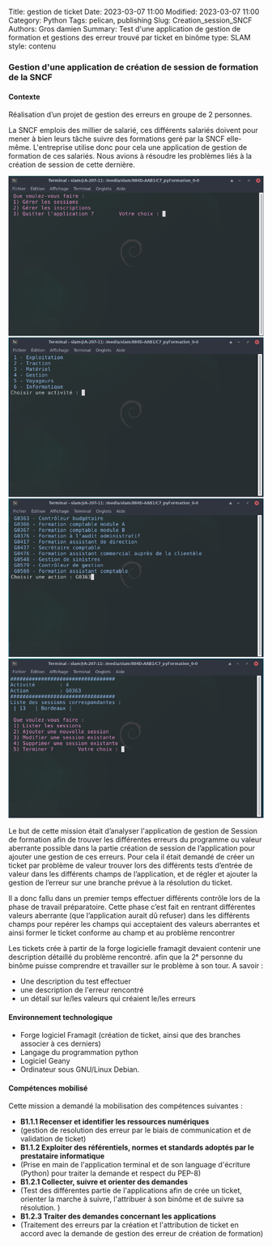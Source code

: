 Title: gestion de ticket
Date: 2023-03-07 11:00
Modified: 2023-03-07 11:00
Category: Python
Tags: pelican, publishing
Slug: Creation_session_SNCF
Authors: Gros damien
Summary: Test d'une application de gestion de formation et gestions des erreur trouvé par ticket en binôme 
type: SLAM
style: contenu
                    
### Gestion d'une application de création de session de formation de la SNCF

#### Contexte

Réalisation d’un projet de gestion des erreurs en groupe de 2 personnes.

La SNCF emplois des millier de salarié, ces différents salariés doivent pour mener à bien leurs tâche suivre des formations geré par la SNCF elle-même. L'entreprise utilise donc pour cela une application de gestion de formation de ces salariés. Nous avions à résoudre les problèmes liés à la création de session de cette dernière.

![mon image](./themes/mon-theme-pelican/static/images/creation_session/gestion_formation_menu.png) ![mon image](./themes/mon-theme-pelican/static/images/creation_session/gestion_formation_activite.png) 
![mon image](./themes/mon-theme-pelican/static/images/creation_session/gestion_formation_action.png) ![mon image](./themes/mon-theme-pelican/static/images/creation_session/gestion_formation.png) 

Le but de cette mission était d’analyser l'application de gestion de Session de formation afin de trouver les différentes erreurs du programme ou valeur aberrante possible dans la partie création de session de l’application pour ajouter une gestion de ces erreurs. Pour cela il était demandé de créer un ticket par problème de valeur trouver lors des différents tests d’entrée de valeur dans les différents champs de l’application, et de régler et ajouter la gestion de l’erreur sur une branche prévue à la résolution du ticket.

Il a donc fallu dans un premier temps effectuer différents contrôle lors de la phase de travail préparatoire. Cette phase c’est fait en rentrant différentes valeurs aberrante (que l’application aurait dû refuser) dans les différents champs pour repérer les champs qui acceptaient des valeurs aberrantes et ainsi former le ticket conforme au champ et au problème rencontrer

Les tickets crée à partir de la forge logicielle framagit devaient contenir une description détaillé du problème rencontré. afin que la 2ᵉ personne du binôme puisse comprendre et travailler sur le problème à son tour.
A savoir :

- Une description du test effectuer
- une description de l'erreur rencontré 
- un détail sur le/les valeurs qui créaient le/les erreurs 

#### Environnement technologique

- Forge logiciel Framagit (création de ticket, ainsi que des branches associer à ces derniers)
- Langage du programmation python
- Logiciel Geany
- Ordinateur sous GNU/Linux Debian.

#### Compétences mobilisé

Cette mission a demandé la mobilisation des compétences suivantes :

- **B1.1.1 Recenser et identifier les ressources numériques**
- (gestion de resolution des erreur par le biais de communication et de validation de ticket)
- **B1.1.2 Exploiter des référentiels, normes et standards adoptés par le prestataire informatique**
- (Prise en main de l'application terminal et de son language d'écriture (Python) pour traiter la demande et respect du PEP-8)
- **B1.2.1 Collecter, suivre et orienter des demandes**
- (Test des différentes partie de l'applications afin de crée un ticket, orienter la marche à suivre, l'attribuer à son binôme et de suivre sa résolution. )
- **B1.2.3 Traiter des demandes concernant les applications**
- (Traitement des erreurs par la création et l'attribution de ticket en accord avec la demande de gestion des erreur de création de formation)
